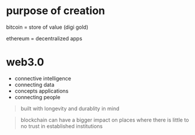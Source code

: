 # purpose of creation

bitcoin = store of value (digi gold)

ethereum = decentralized apps

# web3.0
- connective intelligence
- connecting data
- concepts applications
- connecting people

> built with longevity and durablity in mind

> blockchain can have a bigger impact on places where there is little to no trust in established institutions